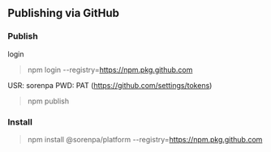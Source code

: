 ## Publishing via GitHub

### Publish

login

> npm login --registry=https://npm.pkg.github.com

USR: sorenpa
PWD: PAT (https://github.com/settings/tokens)

> npm publish

### Install

> npm install @sorenpa/platform --registry=https://npm.pkg.github.com
